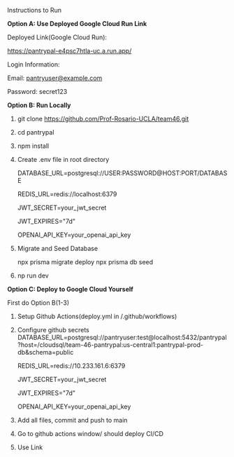 Instructions to Run


**Option A: Use Deployed Google Cloud Run Link**


Deployed Link(Google Cloud Run):

https://pantrypal-e4psc7htla-uc.a.run.app/

Login Information:

Email: pantryuser@example.com 

Password: secret123



**Option B: Run Locally**

1) git clone https://github.com/Prof-Rosario-UCLA/team46.git

2) cd pantrypal

3) npm install

4) Create .env file in root directory

    DATABASE_URL=postgresql://USER:PASSWORD@HOST:PORT/DATABASE
   
    REDIS_URL=redis://localhost:6379
   
    JWT_SECRET=your_jwt_secret
   
    JWT_EXPIRES="7d"
   
    OPENAI_API_KEY=your_openai_api_key

6) Migrate and Seed Database

    npx prisma migrate deploy
    npx prisma db seed

7) np run dev


**Option C: Deploy to Google Cloud Yourself**

First do Option B(1-3)

1) Setup Github Actions(deploy.yml in /.github/workflows)
2) Configure github secrets
    DATABASE_URL=postgresql://pantryuser:test@localhost:5432/pantrypal?host=/cloudsql/team-46-pantrypal:us-central1:pantrypal-prod-db&schema=public
   
    REDIS_URL=redis://10.233.161.6:6379
   
    JWT_SECRET=your_jwt_secret
   
    JWT_EXPIRES="7d"
   
    OPENAI_API_KEY=your_openai_api_key
   
4) Add all files, commit and push to main
5) Go to github actions window/ should deploy CI/CD
6) Use Link



   

